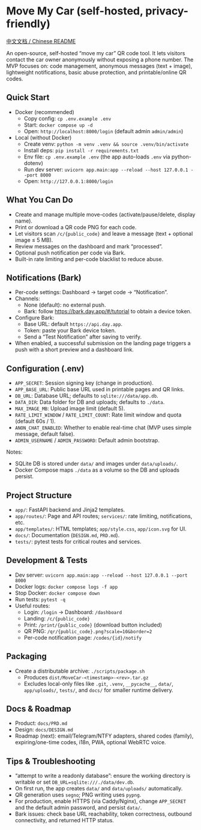 # Move My Car (self-hosted, privacy-friendly)

[中文文档 / Chinese README](readme_zh.md)

An open-source, self-hosted “move my car” QR code tool. It lets visitors contact the car owner anonymously without exposing a phone number. The MVP focuses on: code management, anonymous messages (text + image), lightweight notifications, basic abuse protection, and printable/online QR codes.

## Quick Start
- Docker (recommended)
  - Copy config: `cp .env.example .env`
  - Start: `docker compose up -d`
  - Open: `http://localhost:8000/login` (default admin `admin/admin`)
- Local (without Docker)
  - Create venv: `python -m venv .venv && source .venv/bin/activate`
  - Install deps: `pip install -r requirements.txt`
  - Env file: `cp .env.example .env` (the app auto-loads `.env` via python-dotenv)
  - Run dev server: `uvicorn app.main:app --reload --host 127.0.0.1 --port 8000`
  - Open: `http://127.0.0.1:8000/login`

## What You Can Do
- Create and manage multiple move-codes (activate/pause/delete, display name).
- Print or download a QR code PNG for each code.
- Let visitors scan `/c/{public_code}` and leave a message (text + optional image ≤ 5 MB).
- Review messages on the dashboard and mark “processed”.
- Optional push notification per code via Bark.
- Built-in rate limiting and per-code blacklist to reduce abuse.

## Notifications (Bark)
- Per-code settings: Dashboard → target code → “Notification”.
- Channels:
  - None (default): no external push.
  - Bark: follow https://bark.day.app/#/tutorial to obtain a device token.
- Configure Bark:
  - Base URL: default `https://api.day.app`.
  - Token: paste your Bark device token.
  - Send a “Test Notification” after saving to verify.
- When enabled, a successful submission on the landing page triggers a push with a short preview and a dashboard link.

## Configuration (.env)
- `APP_SECRET`: Session signing key (change in production).
- `APP_BASE_URL`: Public base URL used in printable pages and QR links.
- `DB_URL`: Database URL; defaults to `sqlite:///data/app.db`.
- `DATA_DIR`: Data folder for DB and uploads; defaults to `./data`.
- `MAX_IMAGE_MB`: Upload image limit (default 5).
- `RATE_LIMIT_WINDOW` / `RATE_LIMIT_COUNT`: Rate limit window and quota (default 60s / 1).
- `ANON_CHAT_ENABLED`: Whether to enable real-time chat (MVP uses simple message, default false).
- `ADMIN_USERNAME` / `ADMIN_PASSWORD`: Default admin bootstrap.

Notes:
- SQLite DB is stored under `data/` and images under `data/uploads/`.
- Docker Compose maps `./data` as a volume so the DB and uploads persist.

## Project Structure
- `app/`: FastAPI backend and Jinja2 templates.
- `app/routes/`: Page and API routes; `services/`: rate limiting, notifications, etc.
- `app/templates/`: HTML templates; `app/style.css`, `app/icon.svg` for UI.
- `docs/`: Documentation (`DESIGN.md`, `PRD.md`).
- `tests/`: pytest tests for critical routes and services.

## Development & Tests
- Dev server: `uvicorn app.main:app --reload --host 127.0.0.1 --port 8000`
- Docker logs: `docker compose logs -f app`
- Stop Docker: `docker compose down`
- Run tests: `pytest -q`
- Useful routes:
  - Login: `/login` → Dashboard: `/dashboard`
  - Landing: `/c/{public_code}`
  - Print: `/print/{public_code}` (download button included)
  - QR PNG: `/qr/{public_code}.png?scale=10&border=2`
  - Per-code notification page: `/codes/{id}/notify`

## Packaging
- Create a distributable archive: `./scripts/package.sh`
  - Produces `dist/MoveCar-<timestamp>-<rev>.tar.gz`
  - Excludes local-only files like `.git`, `.venv`, `__pycache__`, `data/`, `app/uploads/`, `tests/`, and `docs/` for smaller runtime delivery.

## Docs & Roadmap
- Product: `docs/PRD.md`
- Design: `docs/DESIGN.md`
- Roadmap (next): email/Telegram/NTFY adapters, shared codes (family), expiring/one-time codes, i18n, PWA, optional WebRTC voice.

## Tips & Troubleshooting
- “attempt to write a readonly database”: ensure the working directory is writable or set `DB_URL=sqlite:///./data/dev.db`.
- On first run, the app creates `data/` and `data/uploads/` automatically.
- QR generation uses `segno`; PNG writing uses `pypng`.
- For production, enable HTTPS (via Caddy/Nginx), change `APP_SECRET` and the default admin password, and persist `data/`.
- Bark issues: check base URL reachability, token correctness, outbound connectivity, and returned HTTP status.

